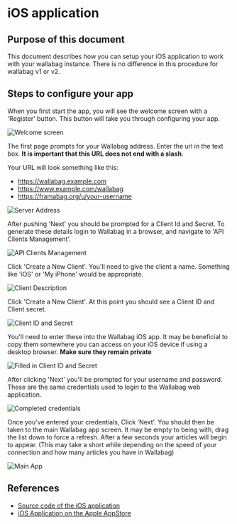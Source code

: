 # iOS application

## Purpose of this document

This document describes how you can setup your iOS application to
work with your wallabag instance. There is no difference in this
procedure for wallabag v1 or v2.

## Steps to configure your app

When you first start the app, you will see the welcome screen with a 'Register' button. This button will take you through configuring your app.

![Welcome screen](../../img/user/ios_welcome.en.png)

The first page prompts for your Wallabag address. Enter the url in the text box. **It is important that this URL does not end with a slash**.

Your URL will look something like this:
* https://wallabag.example.com
* https://www.example.com/wallabag
* https://framabag.org/u/your-username

![Server Address](../../img/user/ios_wallabag_address.en.png)

After pushing 'Next' you should be prompted for a Client Id and Secret. To generate these details login to Wallabag in a browser, and navigate to 'API Clients Management'.

![API Clients Management](../../img/user/browser_api_management.en.png)

Click 'Create a New Client'. You'll need to give the client a name. Something like 'iOS' or 'My iPhone' would be appropriate.

![Client Description](../../img/user/browser_client_description.en.png)

Click 'Create a New Client'. At this point you should see a Client ID and Client secret.

![Client ID and Secret](../../img/user/browser_client_secret.en.png)

You'll need to enter these into the Wallabag iOS app. It may be beneficial to copy them somewhere you can access on your iOS device if using a desktop browser. **Make sure they remain private**

![Filled in Client ID and Secret](../../img/user/ios_client_secret.en.png)

After clicking 'Next' you'll be prompted for your username and password. These are the same credentials used to login to the Wallabag web application.

![Completed credentials](../../img/user/ios_credentials.en.png)

Once you've entered your credentials, Click 'Next'. You should then be taken to the main Wallabag app screen. It may be empty to being with, drag the list down to force a refresh. After a few seconds your articles will begin to appear. (This may take a short while depending on the speed of your connection and how many articles you have in Wallabag)

![Main App](../../img/user/ios_main_app.en.png)

## References

- [Source code of the iOS application](https://github.com/wallabag/ios-app)
- [iOS Application on the Apple AppStore](https://apps.apple.com/us/app/wallabag-2-official/id1170800946)
